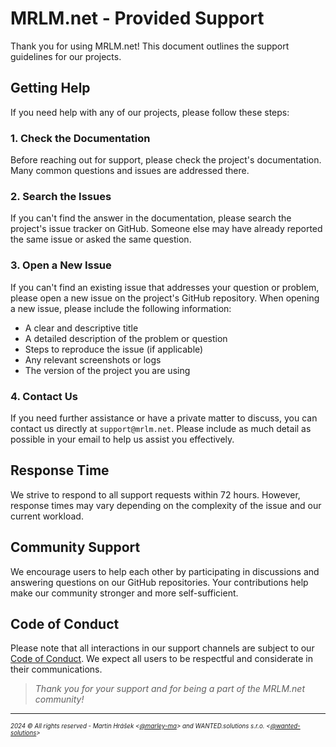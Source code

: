 # MRLM.net - Provided Support

Thank you for using MRLM.net! This document outlines the support guidelines for our projects.

## Getting Help

If you need help with any of our projects, please follow these steps:

### 1. Check the Documentation

Before reaching out for support, please check the project's documentation. Many common questions and issues are addressed there.

### 2. Search the Issues

If you can't find the answer in the documentation, please search the project's issue tracker on GitHub. Someone else may have already reported the same issue or asked the same question.

### 3. Open a New Issue

If you can't find an existing issue that addresses your question or problem, please open a new issue on the project's GitHub repository. When opening a new issue, please include the following information:

- A clear and descriptive title
- A detailed description of the problem or question
- Steps to reproduce the issue (if applicable)
- Any relevant screenshots or logs
- The version of the project you are using

### 4. Contact Us

If you need further assistance or have a private matter to discuss, you can contact us directly at `support@mrlm.net`. Please include as much detail as possible in your email to help us assist you effectively.

## Response Time

We strive to respond to all support requests within 72 hours. However, response times may vary depending on the complexity of the issue and our current workload.

## Community Support

We encourage users to help each other by participating in discussions and answering questions on our GitHub repositories. Your contributions help make our community stronger and more self-sufficient.

## Code of Conduct

Please note that all interactions in our support channels are subject to our [Code of Conduct](./CODE_OF_CONDUCT.md). We expect all users to be respectful and considerate in their communications.

> _Thank you for your support and for being a part of the MRLM.net community!_

---
<sup><sub>_2024 &copy; All rights reserved - Martin Hrášek <[@marley-ma](https://github.com/marley-ma)> and WANTED.solutions s.r.o. <[@wanted-solutions](https://github.com/wanted-solutions)>_</sub></sup>